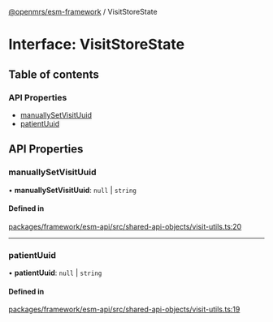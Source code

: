 [@openmrs/esm-framework](../API.md) / VisitStoreState

# Interface: VisitStoreState

## Table of contents

### API Properties

- [manuallySetVisitUuid](VisitStoreState.md#manuallysetvisituuid)
- [patientUuid](VisitStoreState.md#patientuuid)

## API Properties

### manuallySetVisitUuid

• **manuallySetVisitUuid**: ``null`` \| `string`

#### Defined in

[packages/framework/esm-api/src/shared-api-objects/visit-utils.ts:20](https://github.com/kirwea/openmrs-esm-core/blob/main/packages/framework/esm-api/src/shared-api-objects/visit-utils.ts#L20)

___

### patientUuid

• **patientUuid**: ``null`` \| `string`

#### Defined in

[packages/framework/esm-api/src/shared-api-objects/visit-utils.ts:19](https://github.com/kirwea/openmrs-esm-core/blob/main/packages/framework/esm-api/src/shared-api-objects/visit-utils.ts#L19)
